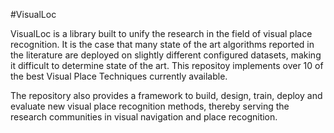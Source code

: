 #VisualLoc

VisualLoc is a library built to unify the research in the field of visual place recognition.
It is the case that many state of the art algorithms reported in the literature are deployed
on slightly different configured datasets, making it difficult to determine state of the art. 
This repositoy implements over 10 of the best Visual Place Techniques currently available. 

The repository also provides a framework to build, design, train, deploy and evaluate new 
visual place recognition methods, thereby serving the research communities in visual navigation 
and place recognition.
